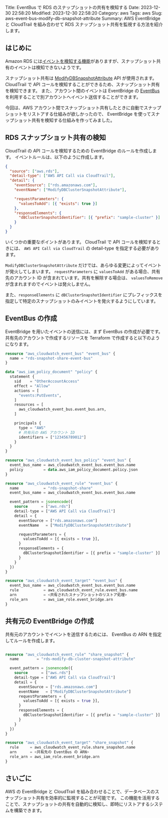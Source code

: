 Title: EventBus で RDS のスナップショットの共有を検知する
Date: 2023-12-30 22:58:20
Modified: 2023-12-30 22:58:20
Category: aws
Tags: aws
Slug: aws-event-bus-modify-db-snapshot-attribute
Summary: AWS EventBridge と CloudTrail を組み合わせて RDS スナップショット共有を監視する方法を紹介します。

## はじめに

Amazon RDS には[イベントを検知する機能](https://docs.aws.amazon.com/ja_jp/AmazonRDS/latest/AuroraUserGuide/USER_Events.Messages.html)がありますが、スナップショット共有のイベントは検知できないようです。

スナップショット共有は [ModifyDBSnapshotAttribute](https://docs.aws.amazon.com/ja_jp/AmazonRDS/latest/APIReference/API_ModifyDBSnapshotAttribute.html)  API が使用されます。 CloudTrail で API コールを検知することができるため、スナップショット共有を検知できます。
また、アカウント間のイベントは EventBridge の [EventBus](https://docs.aws.amazon.com/ja_jp/eventbridge/latest/userguide/eb-event-bus.html) を利用することで別アカウントへイベント送信することができます。

今回は、AWS アカウント間でスナップショット共有したときに自動でスナップショットをリストアする仕組みが欲しかったので、 EventBridge を使ってスナップショット共有を検知する仕組みを作ってみました。

## RDS スナップショット共有の検知

CloudTrail の API コールを検知するための EventBridge のルールを作成します。
イベントルールは、以下のように作成します。

```json
{
  "source": ["aws.rds"],
  "detail-type": ["AWS API Call via CloudTrail"],
  "detail": {
    "eventSource": ["rds.amazonaws.com"],
    "eventName": ["ModifyDBClusterSnapshotAttribute"],

    "requestParameters": {
      "valuesToAdd": [{ "exists": true }]
    },
    "responseElements": {
      "dBClusterSnapshotIdentifier": [{ "prefix": "sample-cluster" }]
    }
  }
}

```

いくつかの重要なポイントがあります。 CloudTrail で API コールを検知するときには、 `AWS API Call via CloudTrail` の detail-type を指定する必要があります。

`ModifyDBClusterSnapshotAttribute` だけでは、あらゆる変更によってイベントが発火してしまいます。
`requestParameters` に `valuesToAdd` がある場合、共有先のアカウント ID が含まれています。共有を解除する場合は、 `valuesToRemove` が含まれますのでイベントは発火しません。

また、`responseElements` に `dBClusterSnapshotIdentifier` にプレフィックスを指定して特定のスナップショットのみイベントを発火するようにしています。

## EventBus の作成

EventBridge を用いたイベントの送信には、まず EventBus の作成が必要です。
共有先のアカウントで作成するリソースを Terraform で作成すると以下のようになります。

```terraform
resource "aws_cloudwatch_event_bus" "event_bus" {
  name = "rds-snapshot-share-event-bus"
}

data "aws_iam_policy_document" "policy" {
  statement {
    sid    = "OtherAccountAccess"
    effect = "Allow"
    actions = [
      "events:PutEvents",
    ]
    resources = [
      aws_cloudwatch_event_bus.event_bus.arn,
    ]

    principals {
      type = "AWS"
      # 共有元の AWS アカウント ID
      identifiers = ["123456789012"]
    }
  }
}

resource "aws_cloudwatch_event_bus_policy" "event_bus" {
  event_bus_name = aws_cloudwatch_event_bus.event_bus.name
  policy         = data.aws_iam_policy_document.policy.json
}

resource "aws_cloudwatch_event_rule" "event_bus" {
  name           = "rds-snapshot-share"
  event_bus_name = aws_cloudwatch_event_bus.event_bus.name

  event_pattern = jsonencode({
    source      = ["aws.rds"]
    detail-type = ["AWS API Call via CloudTrail"]
    detail = {
      eventSource = ["rds.amazonaws.com"]
      eventName   = ["ModifyDBClusterSnapshotAttribute"]

      requestParameters = {
        valuesToAdd = [{ exists = true }],
      }
      responseElements = {
        dBClusterSnapshotIdentifier = [{ prefix = "sample-cluster" }]
      }
    }
  })
}

resource "aws_cloudwatch_event_target" "event_bus" {
  event_bus_name = aws_cloudwatch_event_bus.event_bus.name
  rule           = aws_cloudwatch_event_rule.event_bus.name
  arn            = <共有されたスナップショットのリストア処理>
  role_arn       = aws_iam_role.event_bridge.arn
}

```

## 共有元の EventBridge の作成

共有元のアカウントでイベントを送信するためには、 EventBus の ARN を指定してルールを作成します。

```terraform

resource "aws_cloudwatch_event_rule" "share_snapshot" {
  name        = "rds-modify-db-cluster-snapshot-attribute"

  event_pattern = jsonencode({
    source      = ["aws.rds"]
    detail-type = ["AWS API Call via CloudTrail"]
    detail = {
      eventSource = ["rds.amazonaws.com"]
      eventName   = ["ModifyDBClusterSnapshotAttribute"]
      requestParameters = {
        valuesToAdd = [{ exists = true }],
      }
      responseElements = {
        dBClusterSnapshotIdentifier = [{ prefix = "sample-cluster" }]
      }
    }
  })
}

resource "aws_cloudwatch_event_target" "share_snapshot" {
  rule     = aws_cloudwatch_event_rule.share_snapshot.name
  arn      = <共有先の EventBus の ARN>
  role_arn = aws_iam_role.event_bridge.arn
}
```

## さいごに

AWS の EventBridge と CloudTrail を組み合わせることで、データベースのスナップショット共有を効率的に監視することが可能です。
この機能を活用することで、スナップショットの共有を自動的に検知し、即時にリストアするシステムを構築できます。
